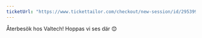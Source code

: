 ```yaml
---
ticketUrl: "https://www.tickettailor.com/checkout/new-session/id/2953997/chk/0220/"
---
```


Återbesök hos Valtech! Hoppas vi ses där 😊